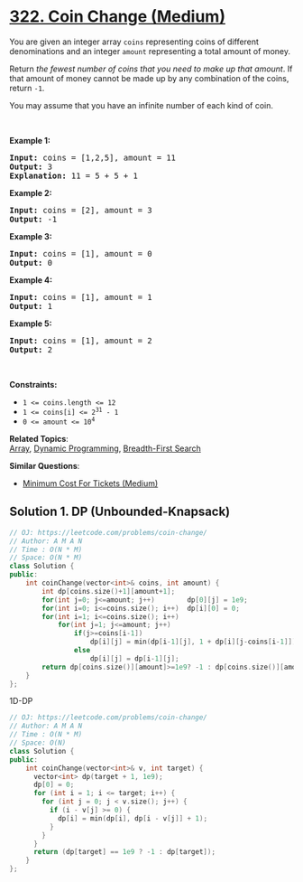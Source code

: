 # [322. Coin Change (Medium)](https://leetcode.com/problems/coin-change/)

<p>You are given an integer array <code>coins</code> representing coins of different denominations and an integer <code>amount</code> representing a total amount of money.</p>

<p>Return <em>the fewest number of coins that you need to make up that amount</em>. If that amount of money cannot be made up by any combination of the coins, return <code>-1</code>.</p>

<p>You may assume that you have an infinite number of each kind of coin.</p>

<p>&nbsp;</p>
<p><strong>Example 1:</strong></p>

<pre><strong>Input:</strong> coins = [1,2,5], amount = 11
<strong>Output:</strong> 3
<strong>Explanation:</strong> 11 = 5 + 5 + 1
</pre>

<p><strong>Example 2:</strong></p>

<pre><strong>Input:</strong> coins = [2], amount = 3
<strong>Output:</strong> -1
</pre>

<p><strong>Example 3:</strong></p>

<pre><strong>Input:</strong> coins = [1], amount = 0
<strong>Output:</strong> 0
</pre>

<p><strong>Example 4:</strong></p>

<pre><strong>Input:</strong> coins = [1], amount = 1
<strong>Output:</strong> 1
</pre>

<p><strong>Example 5:</strong></p>

<pre><strong>Input:</strong> coins = [1], amount = 2
<strong>Output:</strong> 2
</pre>

<p>&nbsp;</p>
<p><strong>Constraints:</strong></p>

<ul>
	<li><code>1 &lt;= coins.length &lt;= 12</code></li>
	<li><code>1 &lt;= coins[i] &lt;= 2<sup>31</sup> - 1</code></li>
	<li><code>0 &lt;= amount &lt;= 10<sup>4</sup></code></li>
</ul>


**Related Topics**:  
[Array](https://leetcode.com/tag/array/), [Dynamic Programming](https://leetcode.com/tag/dynamic-programming/), [Breadth-First Search](https://leetcode.com/tag/breadth-first-search/)

**Similar Questions**:
* [Minimum Cost For Tickets (Medium)](https://leetcode.com/problems/minimum-cost-for-tickets/)

## Solution 1. DP (Unbounded-Knapsack)

```cpp
// OJ: https://leetcode.com/problems/coin-change/
// Author: A M A N
// Time : O(N * M)
// Space: O(N * M)
class Solution {
public:
    int coinChange(vector<int>& coins, int amount) {
        int dp[coins.size()+1][amount+1];
        for(int j=0; j<=amount; j++)        dp[0][j] = 1e9;
        for(int i=0; i<=coins.size(); i++)  dp[i][0] = 0;
        for(int i=1; i<=coins.size(); i++)
            for(int j=1; j<=amount; j++)
                if(j>=coins[i-1])
                    dp[i][j] = min(dp[i-1][j], 1 + dp[i][j-coins[i-1]]);
                else
                    dp[i][j] = dp[i-1][j];
        return dp[coins.size()][amount]>=1e9? -1 : dp[coins.size()][amount];
    }
};
```

1D-DP
```cpp
// OJ: https://leetcode.com/problems/coin-change/
// Author: A M A N
// Time : O(N * M)
// Space: O(N)
class Solution {
public:
    int coinChange(vector<int>& v, int target) {
      vector<int> dp(target + 1, 1e9);
      dp[0] = 0;
      for (int i = 1; i <= target; i++) {
        for (int j = 0; j < v.size(); j++) {
          if (i - v[j] >= 0) {
            dp[i] = min(dp[i], dp[i - v[j]] + 1);
          }
        }
      }
      return (dp[target] == 1e9 ? -1 : dp[target]);
    }
};
```